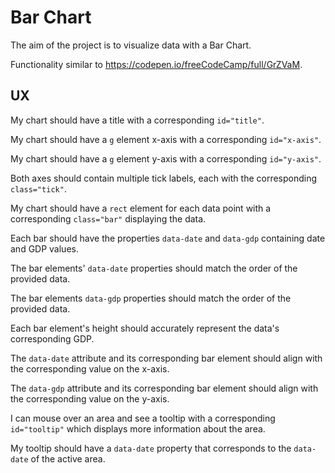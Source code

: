 # Bar Chart

The aim of the project is to visualize data with a Bar Chart.

Functionality similar to https://codepen.io/freeCodeCamp/full/GrZVaM.

## UX

My chart should have a title with a corresponding `id="title"`.

My chart should have a `g` element x-axis with a corresponding
`id="x-axis"`.

My chart should have a `g` element y-axis with a corresponding
`id="y-axis"`.

Both axes should contain multiple tick labels, each with the corresponding `class="tick"`.

My chart should have a `rect` element for each data point with a corresponding `class="bar"`
displaying the data.

Each bar should have the properties `data-date` and `data-gdp` containing date and GDP values.

The bar elements' `data-date` properties should match the order of the provided data.

The bar elements `data-gdp` properties should match the order of the provided data.

Each bar element's height should accurately represent the data's corresponding GDP.

The `data-date` attribute and its corresponding bar element should align with the corresponding
value on the x-axis.

The `data-gdp` attribute and its corresponding bar element should align with the corresponding
value on the y-axis.

I can mouse over an area and see a tooltip with a corresponding `id="tooltip"` which displays
more information about the area.

My tooltip should have a `data-date` property that corresponds to the `data-date` of the
active area.




